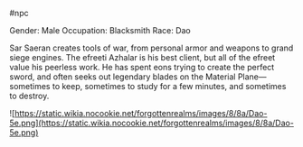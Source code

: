 #npc 

Gender: Male
Occupation: Blacksmith
Race: Dao

Sar Saeran creates tools of war, from personal armor and weapons to grand siege engines. The efreeti Azhalar is his best client, but all of the efreet value his peerless work. He has spent eons trying to create the perfect sword, and often seeks out legendary blades on the Material Plane— sometimes to keep, sometimes to study for a few minutes, and sometimes to destroy.

![https://static.wikia.nocookie.net/forgottenrealms/images/8/8a/Dao-5e.png](https://static.wikia.nocookie.net/forgottenrealms/images/8/8a/Dao-5e.png)